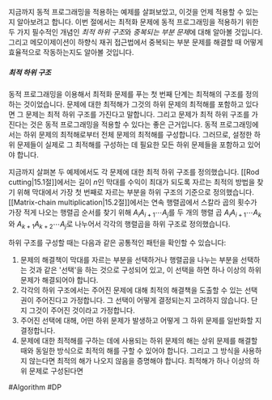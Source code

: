 지금까지 동적 프로그래밍을 적용하는 예제를 살펴보았고, 이것을 언제 적용할 수 있는지 알아보려고 합니다. 이번 절에서는 최적화 문제에 동적 프로그래밍을 적용하기 위한 두 가지 필수적인 개념인 *최적 하위 구조*와 *중복되는 부분 문제*에 대해 알아볼 것입니다. 그리고 메모이제이션이 하향식 재귀 접근법에서 중복되는 부분 문제를 해결할 때 어떻게 효율적으로 작동하는지도 알아볼 것입니다.
##### 최적 하위 구조
동적 프로그래밍을 이용해서 최적화 문제를 푸는 첫 번째 단계는 최적해의 구조를 정의하는 것이었습니다. 문제에 대한 최적해가 그것의 하위 문제의 최적해를 포함하고 있다면 그 문제는 최적 하위 구조를 가진다고 말합니다. 그리고 문제가 최적 하위 구조를 가진다는 것은 동적 프로그래밍을 적용할 수 있다는 좋은 근거입니다. 동적 프로그래밍에서는 하위 문제의 최적해로부터 전체 문제의 최적해를 구성합니다. 그러므로, 설정한 하위 문제들이 실제로 그 최적해를 구성하는 데 필요한 모든 하위 문제들을 포함하고 있어야 합니다.

지금까지 살펴본 두 예제에서도 각 문제에 대한 최적 하위 구조를 정의했습니다. [[Rod cutting|15.1절]]에서는 길이 $n$인 막대를 수익이 최대가 되도록 자르는 최적의 방법을 찾기 위해 막대에서 가장 첫 번째로 자르는 부분을 하위 구조의 기준으로 정의했습니다. [[Matrix-chain multiplication|15.2절]]에서는 연속 행렬곱에서 스칼라 곱의 횟수가 가장 적게 나오는 행렬곱 순서를 찾기 위해 $A_i A_{i + 1} \cdots A_j$를 두 개의 행렬 곱 $A_i A_{i + 1} \cdots A_k$와 $A_{k + 1} A_{k + 2} \cdots A_j$로 나누어서 각각의 행렬곱을 하위 구조로 정의했습니다.

하위 구조를 구성할 때는 다음과 같은 공통적인 패턴을 확인할 수 있습니다:
1. 문제의 해결책이 막대를 자르는 부분을 선택하거나 행렬곱을 나누는 부분을 선택하는 것과 같은 '선택'을 하는 것으로 구성되어 있고, 이 선택을 하면 하나 이상의 하위 문제가 해결되어야 합니다.
2. 각각의 하위 구조에서는 주어진 문제에 대해 최적의 해결책을 도출할 수 있는 선택권이 주어진다고 가정합니다. 그 선택이 어떻게 결정되는지 고려하지 않습니다. 단지 그것이 주어진 것이라고 가정합니다.
3. 주어진 선택에 대해, 어떤 하위 문제가 발생하고 어떻게 그 하위 문제를 일반화할 지 결정합니다.
4. 문제에 대한 최적해를 구하는 데에 사용되는 하위 문제의 해는 상위 문제를 해결할 때와 동일한 방식으로 최적의 해를 구할 수 있어야 합니다. 그리고 그 방식을 사용하지 않는다면 최적의 해가 나오지 않음을 증명해야 합니다. 최적해가 하나 이상의 하위 문제로 구성된다면 

#Algorithm #DP 